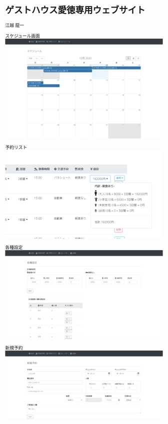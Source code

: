 # ゲストハウス愛徳専用ウェブサイト

江越 龍一

スケジュール画面
![image](./client/src/pics/screencapture-localhost-3000-admin-schedule-2020-12-03-18_49_06.png "image")

予約リスト
![image](./client/src/pics/a7a157a9-6a02-434c-89df-a7af74a3bafe.png "image")

各種設定
![image](./client/src/pics/d15d6d8a-afe0-422c-aa55-6036537706de.png "image")

新規予約
![image](./client/src/pics/e4b0bee1-a610-4314-a836-038967de627b.png "image")
